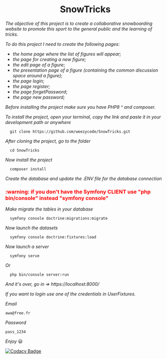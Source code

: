 <h1 align="center">
 SnowTricks
</h1>

*The objective of this project is to create a collaborative snowboarding website to promote this sport to the general public and the learning of tricks.*

*To do this project I need to create the following pages:*

   * *the home page where the list of figures will appear;*
   * *the page for creating a new figure;*
   * *the edit page of a figure*;
   * *the presentation page of a figure (containing the common discussion space around a figure);*
   * *the page login;* 
   * *the page register;*
   * *the page forgetPassword*;
   * *the page new password;* 

*Before installing the project make sure you have PHP8 ^ and composer.*

*To install the project, open your terminal, copy the link and paste it in your development path or anywhere*

      git clone https://github.com/weezycode/SnowTricks.git

*After cloning the project, go to the folder*

      cd SnowTricks

*Now install the project*

      composer install
*Create the database and update the .ENV file for the database connection* 


<h3 style="color:red !important;">
:warning:  if you don't have the Symfony CLIENT use  "php bin/console" instead "symfony console"
</h3>

*Make migrate the tables in your database*

      symfony console doctrine:migrations:migrate
*Now launch the datasets*

      symfony console doctrine:fixtures:load  
*Now launch a server* 

      symfony serve       
*Or*

      php bin/console server:run
 *And it's over, go in =>  https://localhost:8000/*   


*If you want to login use one of the credentials in UserFixtures.* 

*Email*

    awa@free.fr
*Password* 

    pass_1234
*Enjoy* 😃
   
[![Codacy Badge](https://app.codacy.com/project/badge/Grade/9aa560c308764b34b5bcba84f86170d6)](https://www.codacy.com/gh/weezycode/SnowTricks/dashboard?utm_source=github.com&amp;utm_medium=referral&amp;utm_content=weezycode/SnowTricks&amp;utm_campaign=Badge_Grade)

